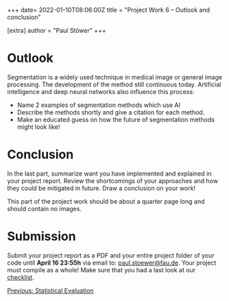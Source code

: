 +++
date= 2022-01-10T08:06:00Z
title = "Project Work 6 – Outlook and conclusion"

[extra]
author = "Paul Stöwer"
+++

# Outlook

Segmentation is a widely used technique in medical image or general image processing. The development of the method still continuous today.
Artificial intelligence and deep neural networks also influence this process:

* Name 2 examples of segmentation methods which use AI
* Describe the methods shortly and give a citation for each method. 
* Make an educated guess on how the future of segmentation methods might look like!


# Conclusion

In the last part, summarize want you have implemented and explained in your project report.
Review the shortcomings of your approaches and how they could be mitigated in future.
Draw a conclusion on your work!

This part of the project work should be about a quarter page long and should contain no images.

# Submission

Submit your project report as a PDF and your entire project folder of your code until **April 16 23:55h** via email to: paul.stoewer@fau.de.
Your project must compile as a whole!
Make sure that you had a last look at our [checklist](../checklist).



[Previous: Statistical Evaluation](./evaluation)
